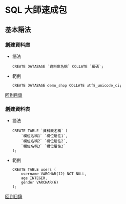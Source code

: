 # SQL 大師速成包



## 基本語法

### 創建資料庫

* 語法

    ```mysql
    CREATE DATABASE `資料庫名稱` COLLATE `編碼`;
    ```

* 範例

    ```mysql
    CREATE DATABASE demo_shop COLLATE utf8_unicode_ci;
    ```

[回到目錄](#sql-大師速成包)

### 創建資料表

* 語法

    ```mysql
    CREATE TABLE `資料表名稱` (
        `欄位名稱1` `欄位屬性1`,
        `欄位名稱2` `欄位屬性2`,
        `欄位名稱3` `欄位屬性3`
    );
    ```

* 範例

    ```mysql
    CREATE TABLE users (
        username VARCHAR(12) NOT NULL,
        age INTEGER,
        gender VARCHAR(6)
    );
    ```

[回到目錄](#sql-大師速成包)
